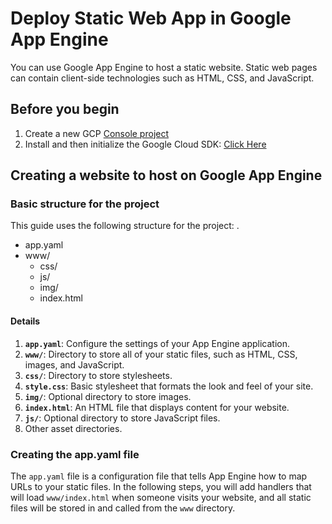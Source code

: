 # Deploy Static Web App in Google App Engine
You can use Google App Engine to host a static website. Static web pages can contain client-side technologies such as HTML, CSS, and JavaScript.

## Before you begin
1. Create a new GCP [Console project](https://console.cloud.google.com/project)
2. Install and then initialize the Google Cloud SDK: [Click Here](https://cloud.google.com/sdk/docs/)


## Creating a website to host on Google App Engine
### Basic structure for the project
This guide uses the following structure for the project:
.
 * app.yaml
 * www/
   * css/
   * js/
   * img/
   * index.html

#### Details
1. <b>`app.yaml`</b>: Configure the settings of your App Engine application.
1. <b>`www/`</b>: Directory to store all of your static files, such as HTML, CSS, images, and JavaScript.
1. <b>`css/`</b>: Directory to store stylesheets.
1. <b>`style.css`</b>: Basic stylesheet that formats the look and feel of your site.
1. <b>`img/`</b>: Optional directory to store images.
1. <b>`index.html`</b>: An HTML file that displays content for your website.
1. <b>`js/`</b>: Optional directory to store JavaScript files.
1. Other asset directories.


### Creating the app.yaml file
The `app.yaml` file is a configuration file that tells App Engine how to map URLs to your static files. In the following steps, you will add handlers that will load `www/index.html` when someone visits your website, and all static files will be stored in and called from the `www` directory. 


